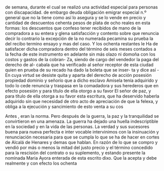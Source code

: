 de semana, durante el cual se realizó una actividad especial para personas con discapacidad.
de embargo deuda obligación emigrar especial n.º general que no la tiene como así lo asegura y se lo vende en precio y cantidad de descuentos cehenta pesos de plata de ocho reales en esta formas: los descuentos que confeso tener
recibidos de mano de la compradora a su entera y glena satisfacción y contento sobre que renuncia decir lo contrario la excepción de la no numerada pecamina su prueba la del recibo termino ensayo y mas del caso. Y los ochenta restantes le
Ha de satisfacer dicha compradora dentro del término de seis meses contados a la fecha de este instrumento en adelante sin más olazo ni domoña con los costos y gastos de la cobran-
Za, siendo de cargo del vendedor la paga del derecho de al- cabala que ha verificado al señor receptor de esta ciudad quien en prueba de su recado ha dado la boleta que se inser- ta y dice así - En cuya virtud se desiste quita y aparta del
derecho de acción posesión propiedad dominio y señorío que a dicho esclavo Amisela tenía adquirido y todo lo cede renuncia y traspasa en la comadadora y sus herederos que en efecto posesión y para título de ella otorgo a su favor
El señor de paz, y para título de ella otorga a su favor
esta escritura, que ha deservido haberla adquirido
sin que necesidad de otro acto de apreciación de que la felexa,
y obliga a la ejecución y sancimiento de esto venta a su cos

Antes , eran la norma. Pero después de la guerra, la paz y la tranquilidad se convirtieron en una amenaza. La guerra ha dejado una huella indescriptible en la sociedad y en la vida de las personas.
La verdad y sus sucesores buena para nueva perfecta e inter vocable intervinimos con la insinuación y renunciación necesaria para que se cumpla lo que se ha de hacer en cortes de Alcalá de Henares y demas que hablan.
En razón de lo que se compro y vendió por más o menos la mitad del justo precio y el término concedido para la rescisión del contrato o su suplemento, y estando presente la nominada Maria Ayora enterada de esta escrito dixo.
Que la acepta y debe realmente y con efecto los ochenta